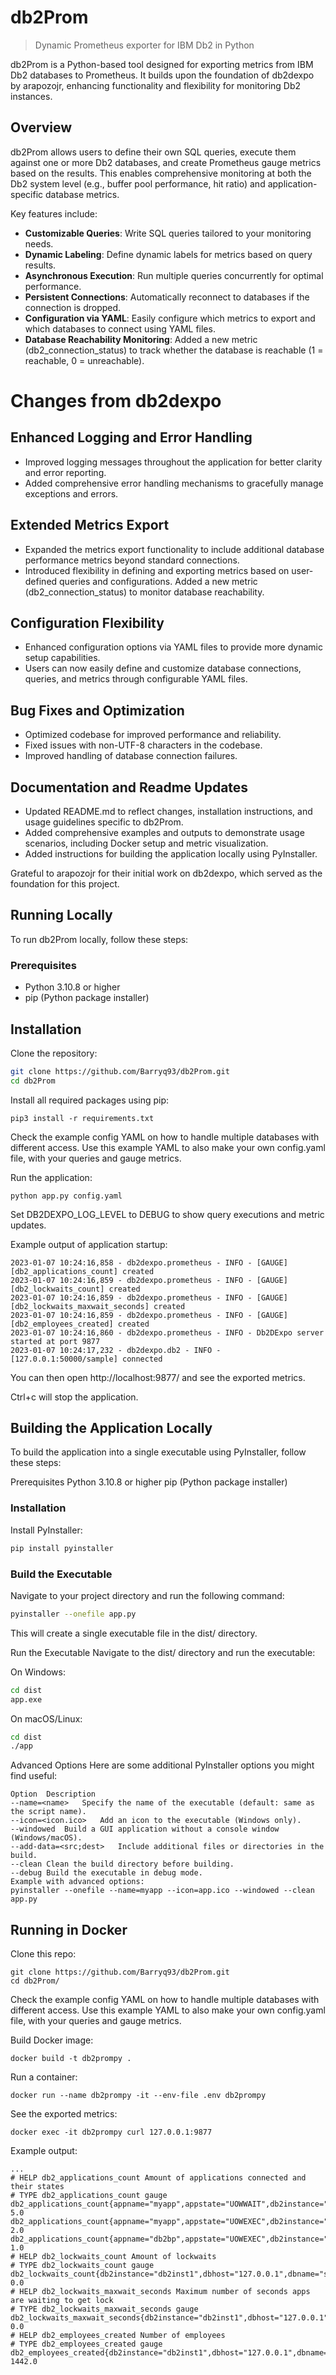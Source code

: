 # db2Prom

> Dynamic Prometheus exporter for IBM Db2 in Python

db2Prom is a Python-based tool designed for exporting metrics from IBM Db2 databases to Prometheus. It builds upon the foundation of db2dexpo by arapozojr, enhancing functionality and flexibility for monitoring Db2 instances.

## Overview

db2Prom allows users to define their own SQL queries, execute them against one or more Db2 databases, and create Prometheus gauge metrics based on the results. This enables comprehensive monitoring at both the Db2 system level (e.g., buffer pool performance, hit ratio) and application-specific database metrics.

Key features include:

- **Customizable Queries**: Write SQL queries tailored to your monitoring needs.
- **Dynamic Labeling**: Define dynamic labels for metrics based on query results.
- **Asynchronous Execution**: Run multiple queries concurrently for optimal performance.
- **Persistent Connections**: Automatically reconnect to databases if the connection is dropped.
- **Configuration via YAML**: Easily configure which metrics to export and which databases to connect using YAML files.
- **Database Reachability Monitoring**: Added a new metric (db2_connection_status) to track whether the database is reachable (1 = reachable, 0 = unreachable).

# Changes from db2dexpo

## Enhanced Logging and Error Handling

- Improved logging messages throughout the application for better clarity and error reporting.
- Added comprehensive error handling mechanisms to gracefully manage exceptions and errors.

## Extended Metrics Export

- Expanded the metrics export functionality to include additional database performance metrics beyond standard connections.
- Introduced flexibility in defining and exporting metrics based on user-defined queries and configurations.
Added a new metric (db2_connection_status) to monitor database reachability.

## Configuration Flexibility

- Enhanced configuration options via YAML files to provide more dynamic setup capabilities.
- Users can now easily define and customize database connections, queries, and metrics through configurable YAML files.

## Bug Fixes and Optimization

- Optimized codebase for improved performance and reliability.
- Fixed issues with non-UTF-8 characters in the codebase.
- Improved handling of database connection failures.

## Documentation and Readme Updates

- Updated README.md to reflect changes, installation instructions, and usage guidelines specific to db2Prom.
- Added comprehensive examples and outputs to demonstrate usage scenarios, including Docker setup and metric visualization.
- Added instructions for building the application locally using PyInstaller.

Grateful to arapozojr for their initial work on db2dexpo, which served as the foundation for this project.

## Running Locally

To run db2Prom locally, follow these steps:

### Prerequisites

- Python 3.10.8 or higher
- pip (Python package installer)

## Installation

Clone the repository:

```bash
git clone https://github.com/Barryq93/db2Prom.git
cd db2Prom
```

Install all required packages using pip:

```shell
pip3 install -r requirements.txt
```

Check the example config YAML on how to handle multiple databases with different access. Use this example YAML to also make your own config.yaml file, with your queries and gauge metrics.

Run the application:

```shell
python app.py config.yaml
```

Set DB2DEXPO_LOG_LEVEL to DEBUG to show query executions and metric updates.

Example output of application startup:

```text
2023-01-07 10:24:16,858 - db2dexpo.prometheus - INFO - [GAUGE] [db2_applications_count] created
2023-01-07 10:24:16,859 - db2dexpo.prometheus - INFO - [GAUGE] [db2_lockwaits_count] created
2023-01-07 10:24:16,859 - db2dexpo.prometheus - INFO - [GAUGE] [db2_lockwaits_maxwait_seconds] created
2023-01-07 10:24:16,859 - db2dexpo.prometheus - INFO - [GAUGE] [db2_employees_created] created
2023-01-07 10:24:16,860 - db2dexpo.prometheus - INFO - Db2DExpo server started at port 9877
2023-01-07 10:24:17,232 - db2dexpo.db2 - INFO - [127.0.0.1:50000/sample] connected
```

You can then open http://localhost:9877/ and see the exported metrics.

Ctrl+c will stop the application.

## Building the Application Locally

To build the application into a single executable using PyInstaller, follow these steps:

Prerequisites
Python 3.10.8 or higher
pip (Python package installer)

### Installation

Install PyInstaller:

```bash
pip install pyinstaller
```

### Build the Executable

Navigate to your project directory and run the following command:

```bash
pyinstaller --onefile app.py
```

This will create a single executable file in the dist/ directory.

Run the Executable
Navigate to the dist/ directory and run the executable:

On Windows:

```bash
cd dist
app.exe
```

On macOS/Linux:

``` bash
cd dist
./app
```

Advanced Options
Here are some additional PyInstaller options you might find useful:

``` Text
Option	Description
--name=<name>	Specify the name of the executable (default: same as the script name).
--icon=<icon.ico>	Add an icon to the executable (Windows only).
--windowed	Build a GUI application without a console window (Windows/macOS).
--add-data=<src;dest>	Include additional files or directories in the build.
--clean	Clean the build directory before building.
--debug	Build the executable in debug mode.
Example with advanced options:
pyinstaller --onefile --name=myapp --icon=app.ico --windowed --clean app.py
```

## Running in Docker

Clone this repo:

```shell
git clone https://github.com/Barryq93/db2Prom.git
cd db2Prom/
```

Check the example config YAML on how to handle multiple databases with different access. Use this example YAML to also make your own config.yaml file, with your queries and gauge metrics.

Build Docker image:

```shell
docker build -t db2prompy .
```

Run a container:

```shell
docker run --name db2prompy -it --env-file .env db2prompy
```

See the exported metrics:

```shell
docker exec -it db2prompy curl 127.0.0.1:9877
```

Example output:

``` text
...
# HELP db2_applications_count Amount of applications connected and their states
# TYPE db2_applications_count gauge
db2_applications_count{appname="myapp",appstate="UOWWAIT",db2instance="db2inst1",dbhost="127.0.0.1",dbname="sample",dbport="50000",dbenv="test"} 5.0
db2_applications_count{appname="myapp",appstate="UOWEXEC",db2instance="db2inst1",dbhost="127.0.0.1",dbname="sample",dbport="50000",dbenv="test"} 2.0
db2_applications_count{appname="db2bp",appstate="UOWEXEC",db2instance="db2inst1",dbhost="127.0.0.1",dbname="sample",dbport="50000",dbenv="test"} 1.0
# HELP db2_lockwaits_count Amount of lockwaits
# TYPE db2_lockwaits_count gauge
db2_lockwaits_count{db2instance="db2inst1",dbhost="127.0.0.1",dbname="sample",dbport="50000",dbenv="test"} 0.0
# HELP db2_lockwaits_maxwait_seconds Maximum number of seconds apps are waiting to get lock
# TYPE db2_lockwaits_maxwait_seconds gauge
db2_lockwaits_maxwait_seconds{db2instance="db2inst1",dbhost="127.0.0.1",dbname="sample",dbport="50000",dbenv="test"} 0.0
# HELP db2_employees_created Number of employees
# TYPE db2_employees_created gauge
db2_employees_created{db2instance="db2inst1",dbhost="127.0.0.1",dbname="sample",dbport="50000",dbenv="test",persontype="employee"} 1442.0
```
